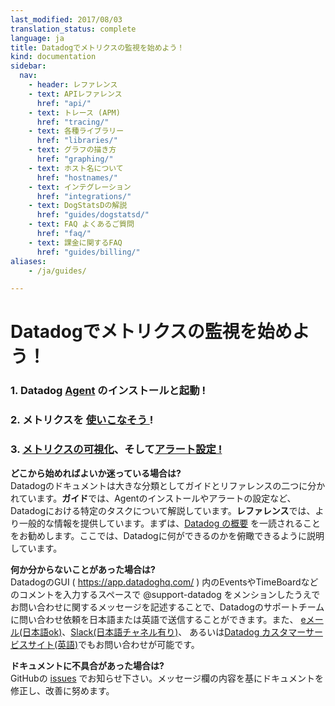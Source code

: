 ```yaml
---
last_modified: 2017/08/03
translation_status: complete
language: ja
title: Datadogでメトリクスの監視を始めよう！
kind: documentation
sidebar:
  nav:
    - header: レファレンス
    - text: APIレファレンス
      href: "api/"
    - text: トレース (APM)
      href: "tracing/"
    - text: 各種ライブラリー
      href: "libraries/"
    - text: グラフの描き方
      href: "graphing/"
    - text: ホスト名について
      href: "hostnames/"
    - text: インテグレーション
      href: "integrations/"
    - text: DogStatsDの解説
      href: "guides/dogstatsd/"
    - text: FAQ よくあるご質問
      href: "faq/"
    - text: 課金に関するFAQ
      href: "guides/billing/"
aliases:
    - /ja/guides/

---
```

<!--
 <h1 id="pagetitle">Get Started with Datadog </h1>
 <h3 class="big_number alert alert-warning linked-header" id="get-the-datadog-agent1-running">
 <a class="header-link" href="#get-the-datadog-agent1-running"><span class="glyphicon glyphicon-link" aria-hidden="true"></span></a>1. Get the Datadog <a href="https://app.datadoghq.com/account/settings#agent">Agent</a> running!</h3>
 <h3 class="big_number alert alert-success linked-header" id="dive-into-metrics2">
 <a class="header-link" href="#dive-into-metrics2"><span class="glyphicon glyphicon-link" aria-hidden="true"></span></a>2. Dive into <a href="/guides/metrics/">Metrics</a>!</h3>
 <h3 class="big_number alert alert-info linked-header" id="graph-them3">
 <a class="header-link" href="#graph-them3"><span class="glyphicon glyphicon-link" aria-hidden="true"></span></a>3. <a href="/graphing/">Graph them!</a>
 </h3>
-->

<h1 id="pagetitle">Datadogでメトリクスの監視を始めよう！ </h1>
<h3 class="big_number alert alert-warning linked-header" id="get-the-datadog-agent1-running">
<a class="header-link" href="#get-the-datadog-agent1-running"><span class="glyphicon glyphicon-link" aria-hidden="true"></span></a>1. Datadog <a href="https://app.datadoghq.com/account/settings#agent">Agent</a> のインストールと起動 !</h3>
<h3 class="big_number alert alert-success linked-header" id="dive-into-metrics2">
<a class="header-link" href="#dive-into-metrics2"><span class="glyphicon glyphicon-link" aria-hidden="true"></span></a>2. メトリクスを <a href="guides/metrics/">使いこなそう </a>!</h3>
<h3 class="big_number alert alert-info linked-header" id="graph-them3">
<a class="header-link" href="#graph-them3"><span class="glyphicon glyphicon-link" aria-hidden="true"></span></a>3. <a href="graphing/">メトリクスの可視化</a>、そして<a href="guides/monitors/">アラート設定 !</a>
</h3>

<!--
<p><strong>Not sure where to look?</strong> Our documentation is split into guides and references. Guides explain how to
    accomplish a particular task with Datadog, while the references are more general (as you might expect).
    It might be a good idea to start with the <a href="/overview/">Datadog Overview</a>, which explains Datadog’s
capabilities at a high level.</p>
-->

<p><strong>どこから始めればよいか迷っている場合は?</strong>
<br> Datadogのドキュメントは大きな分類としてガイドとリファレンスの二つに分かれています。<strong>ガイド</strong>では、Agentのインストールやアラートの設定など、Datadogにおける特定のタスクについて解説しています。<strong>レファレンス</strong>では、より一般的な情報を提供しています。まずは、<a href="guides/overview/">Datadog の概要</a> を一読されることをお勧めします。ここでは、Datadogに何ができるのかを俯瞰できるように説明しています。</p>

<!--
<p><strong>If you have questions, we’re here to help.</strong> You can get in touch with
    our support team by mentioning @support-datadog in a comment on Datadog itself, or by
    <a href="/help/#email">email</a>, on <a href="/help/#slack">Slack</a>, or on our <a href="https://help.datadoghq.com/hc/en-us/requests/new">customer service site</a>.</p>
-->

<p><strong>何か分からないことがあった場合は?</strong>
<br> DatadogのGUI ( <a href="https://app.datadoghq.com/">https://app.datadoghq.com/</a> ) 内のEventsやTimeBoardなどのコメントを入力するスペースで @support-datadog をメンションしたうえでお問い合わせに関するメッセージを記述することで、Datadogのサポートチームに問い合わせ依頼を日本語または英語で送信することができます。また、
    <a href="/help/#email">eメール(日本語ok)</a>、<a href="/help/#slack">Slack(日本語チャネル有り)</a>、 あるいは<a href="https://help.datadoghq.com/hc/en-us/requests/new">Datadog カスタマーサービスサイト(英語)</a>でもお問い合わせが可能です。</p>

<!--
<p><strong>Find a mistake in this documentation?</strong> <a href="https://github.com/DataDog/documentation/issues">Let us know on GitHub</a>
and we’ll take care of it.</p>
-->

<p><strong>ドキュメントに不具合があった場合は?</strong>
<br>GitHubの <a href="https://github.com/DataDog/documentation/issues">issues</a>
でお知らせ下さい。メッセージ欄の内容を基にドキュメントを修正し、改善に努めます。</p>

<!--
[1]: https://app.datadoghq.com/account/settings#agent
[2]: /guides/metrics/
[3]: /graphing/
[4]: /overview/
[5]: https://app.datadoghq.com/event/stream
[6]: /help/#email
[7]: /help/#irc
[8]: https://help.datadoghq.com/hc/en-us/requests/new
[9]: https://github.com/DataDog/documentation/issues
[102]: /ja/guides/metrics/
[103]: /ja/graphing/
[104]: /ja/guides/overview/
[106]: /ja/help/#email
[107]: /ja/help/#irc
[111]: /ja/guides/monitoring/
-->

